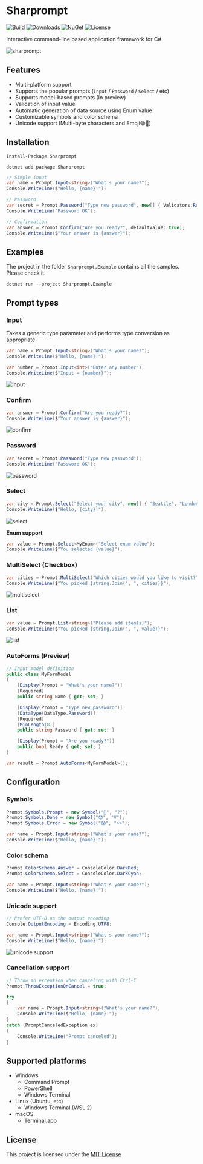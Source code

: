 # Sharprompt

[![Build](https://github.com/shibayan/Sharprompt/workflows/Build/badge.svg)](https://github.com/shibayan/Sharprompt/actions/workflows/build.yml)
[![Downloads](https://badgen.net/nuget/dt/Sharprompt)](https://www.nuget.org/packages/Sharprompt/)
[![NuGet](https://badgen.net/nuget/v/Sharprompt)](https://www.nuget.org/packages/Sharprompt/)
[![License](https://badgen.net/github/license/shibayan/Sharprompt)](https://github.com/shibayan/Sharprompt/blob/master/LICENSE)

Interactive command-line based application framework for C#

![sharprompt](https://user-images.githubusercontent.com/1356444/62227794-87506e00-b3f7-11e9-84ae-06c9a900448b.gif)

## Features

- Multi-platform support
- Supports the popular prompts (`Input` / `Password` / `Select` / etc)
- Supports model-based prompts (In preview)
- Validation of input value
- Automatic generation of data source using Enum value
- Customizable symbols and color schema
- Unicode support (Multi-byte characters and Emoji😀🎉)

## Installation

```
Install-Package Sharprompt
```

```
dotnet add package Sharprompt
```

```csharp
// Simple input
var name = Prompt.Input<string>("What's your name?");
Console.WriteLine($"Hello, {name}!");

// Password
var secret = Prompt.Password("Type new password", new[] { Validators.Required(), Validators.MinLength(8) });
Console.WriteLine("Password OK");

// Confirmation
var answer = Prompt.Confirm("Are you ready?", defaultValue: true);
Console.WriteLine($"Your answer is {answer}");
```

## Examples

The project in the folder `Sharprompt.Example` contains all the samples. Please check it.

```
dotnet run --project Sharprompt.Example
```

## Prompt types

### Input

Takes a generic type parameter and performs type conversion as appropriate.

```csharp
var name = Prompt.Input<string>("What's your name?");
Console.WriteLine($"Hello, {name}!");

var number = Prompt.Input<int>("Enter any number");
Console.WriteLine($"Input = {number}");
```

![input](https://user-images.githubusercontent.com/1356444/62228275-50c72300-b3f8-11e9-8d51-63892e8eeaaa.gif)

### Confirm

```csharp
var answer = Prompt.Confirm("Are you ready?");
Console.WriteLine($"Your answer is {answer}");
```

![confirm](https://user-images.githubusercontent.com/1356444/62229064-e0210600-b3f9-11e9-8c52-b9c9257811c0.gif)

### Password

```csharp
var secret = Prompt.Password("Type new password");
Console.WriteLine("Password OK");
```

![password](https://user-images.githubusercontent.com/1356444/62228952-9fc18800-b3f9-11e9-98ea-3aa52ee84e93.gif)

### Select

```csharp
var city = Prompt.Select("Select your city", new[] { "Seattle", "London", "Tokyo" });
Console.WriteLine($"Hello, {city}!");
```

![select](https://user-images.githubusercontent.com/1356444/62228719-2de93e80-b3f9-11e9-8be5-f19e6ef58aeb.gif)

**Enum support**

```csharp
var value = Prompt.Select<MyEnum>("Select enum value");
Console.WriteLine($"You selected {value}");
```

### MultiSelect (Checkbox)

```csharp
var cities = Prompt.MultiSelect("Which cities would you like to visit?", new[] { "Seattle", "London", "Tokyo", "New York", "Singapore", "Shanghai" }, pageSize: 3);
Console.WriteLine($"You picked {string.Join(", ", cities)}");
```

![multiselect](https://user-images.githubusercontent.com/1356444/127033929-3278e39c-e260-4aed-9c3c-3cfd7d3f3549.gif)

### List

```csharp
var value = Prompt.List<string>("Please add item(s)");
Console.WriteLine($"You picked {string.Join(", ", value)}");
```

![list](https://user-images.githubusercontent.com/1356444/127033968-cf70bd1b-bcd1-4c4f-bdbe-74aae52cdb86.gif)

### AutoForms (Preview)

```csharp
// Input model definition
public class MyFormModel
{
    [Display(Prompt = "What's your name?")]
    [Required]
    public string Name { get; set; }

    [Display(Prompt = "Type new password")]
    [DataType(DataType.Password)]
    [Required]
    [MinLength(8)]
    public string Password { get; set; }

    [Display(Prompt = "Are you ready?")]
    public bool Ready { get; set; }
}

var result = Prompt.AutoForms<MyFormModel>();
```

## Configuration

### Symbols

```csharp
Prompt.Symbols.Prompt = new Symbol("🤔", "?");
Prompt.Symbols.Done = new Symbol("😎", "V");
Prompt.Symbols.Error = new Symbol("😱", ">>");

var name = Prompt.Input<string>("What's your name?");
Console.WriteLine($"Hello, {name}!");
```

### Color schema

```csharp
Prompt.ColorSchema.Answer = ConsoleColor.DarkRed;
Prompt.ColorSchema.Select = ConsoleColor.DarkCyan;

var name = Prompt.Input<string>("What's your name?");
Console.WriteLine($"Hello, {name}!");
```

### Unicode support

```csharp
// Prefer UTF-8 as the output encoding
Console.OutputEncoding = Encoding.UTF8;

var name = Prompt.Input<string>("What's your name?");
Console.WriteLine($"Hello, {name}!");
```

![unicode support](https://user-images.githubusercontent.com/1356444/89803983-86a3f900-db6e-11ea-8fc8-5b6f9ef5644f.gif)

### Cancellation support

```csharp
// Throw an exception when canceling with Ctrl-C
Prompt.ThrowExceptionOnCancel = true;

try
{
    var name = Prompt.Input<string>("What's your name?");
    Console.WriteLine($"Hello, {name}!");
}
catch (PromptCanceledException ex)
{
    Console.WriteLine("Prompt canceled");
}
```

## Supported platforms

- Windows
  - Command Prompt
  - PowerShell
  - Windows Terminal
- Linux (Ubuntu, etc)
  - Windows Terminal (WSL 2)
- macOS
  - Terminal.app

## License

This project is licensed under the [MIT License](https://github.com/shibayan/Sharprompt/blob/master/LICENSE)
